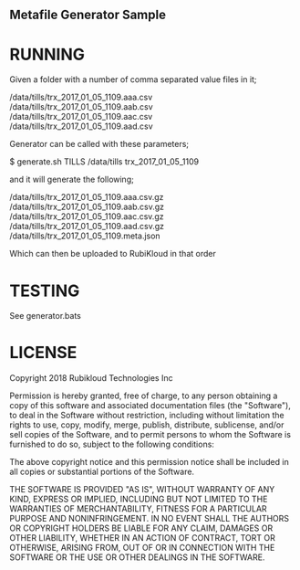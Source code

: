Metafile Generator Sample
-------------------------

RUNNING
=======

Given a folder with a number of comma separated value files in it;

 /data/tills/trx_2017_01_05_1109.aaa.csv
 /data/tills/trx_2017_01_05_1109.aab.csv
 /data/tills/trx_2017_01_05_1109.aac.csv
 /data/tills/trx_2017_01_05_1109.aad.csv

Generator can be called with these parameters;

 $ generate.sh TILLS /data/tills trx_2017_01_05_1109

and it will generate the following;

 /data/tills/trx_2017_01_05_1109.aaa.csv.gz
 /data/tills/trx_2017_01_05_1109.aab.csv.gz
 /data/tills/trx_2017_01_05_1109.aac.csv.gz
 /data/tills/trx_2017_01_05_1109.aad.csv.gz
 /data/tills/trx_2017_01_05_1109.meta.json

Which can then be uploaded to RubiKloud in that order

TESTING
=======

See generator.bats

LICENSE
=======

Copyright 2018 Rubikloud Technologies Inc

Permission is hereby granted, free of charge, to any person obtaining a copy of this software and associated documentation files (the "Software"), to deal in the Software without restriction, including without limitation the rights to use, copy, modify, merge, publish, distribute, sublicense, and/or sell copies of the Software, and to permit persons to whom the Software is furnished to do so, subject to the following conditions:

The above copyright notice and this permission notice shall be included in all copies or substantial portions of the Software.

THE SOFTWARE IS PROVIDED "AS IS", WITHOUT WARRANTY OF ANY KIND, EXPRESS OR IMPLIED, INCLUDING BUT NOT LIMITED TO THE WARRANTIES OF MERCHANTABILITY, FITNESS FOR A PARTICULAR PURPOSE AND NONINFRINGEMENT. IN NO EVENT SHALL THE AUTHORS OR COPYRIGHT HOLDERS BE LIABLE FOR ANY CLAIM, DAMAGES OR OTHER LIABILITY, WHETHER IN AN ACTION OF CONTRACT, TORT OR OTHERWISE, ARISING FROM, OUT OF OR IN CONNECTION WITH THE SOFTWARE OR THE USE OR OTHER DEALINGS IN THE SOFTWARE.
